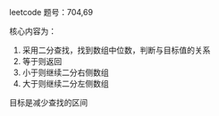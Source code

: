 leetcode 题号：704,69

核心内容为：

1. 采用二分查找，找到数组中位数，判断与目标值的关系
1. 等于则返回
1. 小于则继续二分右侧数组
1. 大于则继续二分左侧数组

目标是减少查找的区间
